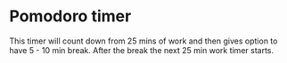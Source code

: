 # Pomodoro timer

This timer will count down from 25 mins of work and then gives option to have
5 - 10 min break. After the break the next 25 min work timer starts.

